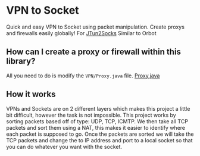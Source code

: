 VPN to Socket
===========

Quick and easy VPN to Socket using packet manipulation. Create proxys and firewalls easily globally!
For [JTun2Socks](https://github.com/DrBrad/JTun2Socks) Similar to Orbot

How can I create a proxy or firewall within this library? 
-----------
All you need to do is modify the ```VPN/Proxy.java``` file.
[Proxy.java](https://github.com/DrBrad/Android-VPN-to-Socket/blob/master/app/src/main/java/vpntosocket/shadowrouter/org/vpntosocket/VPN/Proxy.java)

How it works
-----------
VPNs and Sockets are on 2 different layers which makes this project a little bit difficult, however the task is not impossible. This project works by sorting packets based off of type: UDP, TCP, ICMTP. We then take all TCP packets and sort them using a NAT, this makes it easier to identify where each packet is supposed to go. Once the packets are sorted we will take the TCP packets and change the to IP address and port to a local socket so that you can do whatever you want with the socket.
